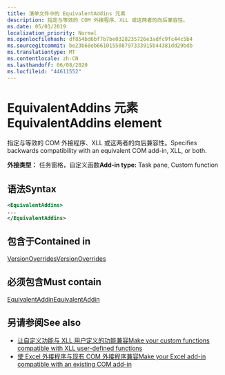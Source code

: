 ```yaml
---
title: 清单文件中的 EquivalentAddins 元素
description: 指定与等效的 COM 外接程序、XLL 或这两者的向后兼容性。
ms.date: 05/03/2019
localization_priority: Normal
ms.openlocfilehash: df854bd6bf7b7be0328235726e3adfc9fc44c5b4
ms.sourcegitcommit: be23b68eb661015508797333915b44381dd29bdb
ms.translationtype: MT
ms.contentlocale: zh-CN
ms.lasthandoff: 06/08/2020
ms.locfileid: "44611552"
---
```

# <a name="equivalentaddins-element"></a><span data-ttu-id="ef0e9-103">EquivalentAddins 元素</span><span class="sxs-lookup"><span data-stu-id="ef0e9-103">EquivalentAddins element</span></span>

<span data-ttu-id="ef0e9-104">指定与等效的 COM 外接程序、XLL 或这两者的向后兼容性。</span><span class="sxs-lookup"><span data-stu-id="ef0e9-104">Specifies backwards compatibility with an equivalent COM add-in, XLL, or both.</span></span>

<span data-ttu-id="ef0e9-105">**外接类型：** 任务窗格，自定义函数</span><span class="sxs-lookup"><span data-stu-id="ef0e9-105">**Add-in type:** Task pane, Custom function</span></span>

## <a name="syntax"></a><span data-ttu-id="ef0e9-106">语法</span><span class="sxs-lookup"><span data-stu-id="ef0e9-106">Syntax</span></span>

```XML
<EquivalentAddins>
...  
</EquivalentAddins>  
```

## <a name="contained-in"></a><span data-ttu-id="ef0e9-107">包含于</span><span class="sxs-lookup"><span data-stu-id="ef0e9-107">Contained in</span></span>

[<span data-ttu-id="ef0e9-108">VersionOverrides</span><span class="sxs-lookup"><span data-stu-id="ef0e9-108">VersionOverrides</span></span>](versionoverrides.md)

## <a name="must-contain"></a><span data-ttu-id="ef0e9-109">必须包含</span><span class="sxs-lookup"><span data-stu-id="ef0e9-109">Must contain</span></span>

[<span data-ttu-id="ef0e9-110">EquivalentAddin</span><span class="sxs-lookup"><span data-stu-id="ef0e9-110">EquivalentAddin</span></span>](equivalentaddin.md)

## <a name="see-also"></a><span data-ttu-id="ef0e9-111">另请参阅</span><span class="sxs-lookup"><span data-stu-id="ef0e9-111">See also</span></span>

- [<span data-ttu-id="ef0e9-112">让自定义功能与 XLL 用户定义的功能兼容</span><span class="sxs-lookup"><span data-stu-id="ef0e9-112">Make your custom functions compatible with XLL user-defined functions</span></span>](../../excel/make-custom-functions-compatible-with-xll-udf.md)
- [<span data-ttu-id="ef0e9-113">使 Excel 外接程序与现有 COM 外接程序兼容</span><span class="sxs-lookup"><span data-stu-id="ef0e9-113">Make your Excel add-in compatible with an existing COM add-in</span></span>](../../develop/make-office-add-in-compatible-with-existing-com-add-in.md)